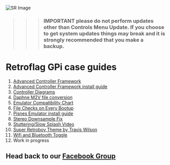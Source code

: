 ![SR Image](https://sinisterspatula.github.io/SuperRetropieGuides/images/SRimage-short.jpg)

  >  >  > ### **IMPORTANT please do not perform updates other than Controls Menu Update.  If you choose to get system updates things may break and it is strongly recommended that you make a backup.**

# Retroflag GPi case guides

  1. [Advanced Controller Framework](https://sinisterspatula.github.io/SuperRetropieGuides/AdvancedControlFramework)
  2. [Advanced Controller Framework install guide](https://sinisterspatula.github.io/SuperRetropieGuides/Controls_Updater_Menu)
  3. [Controller Diagrams](https://photos.app.goo.gl/iM52fxLmjadTocyk8)
  4. [Daphne M2V file conversion](https://sinisterspatula.github.io/SuperRetropieGuides/DaphneConversion)
  5. [Emulator Compatibility Chart](https://sinisterspatula.github.io/SuperRetropieGuides/EmulatorChart)
  6. [File Checks on Every Bootup](https://sinisterspatula.github.io/SuperRetropieGuides/FileChecksEveryBoot)
  7. [Pisnes Emulator install guide](https://sinisterspatula.github.io/SuperRetropieGuides/PISNES)
  8. [Stereo Downsample Fix](https://sinisterspatula.github.io/SuperRetropieGuides/StereoDownsampleFix)
  9. [Stuttering/Slow Splash Video](https://sinisterspatula.github.io/SuperRetropieGuides/StutteringSplashVideo)
  10. [Super Retroboy Theme by Travis Wilson](https://www.facebook.com/notes/super-retropie/super-retroboy-theme/2440253609594951/)
  11. [Wifi and Bluetooth Toggle](https://sinisterspatula.github.io/SuperRetropieGuides/WifiBTtoggle)
  12. Work in progress

## Head back to our [Facebook Group](https://www.facebook.com/groups/SuperRetroPie/)
